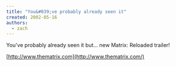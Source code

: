 ```yaml
---
title: "You&#039;ve probably already seen it"
created: 2002-05-16
authors: 
  - zach
---
```


You've probably already seen it but... new Matrix: Reloaded trailer!  
  
[http://www.thematrix.com](http://www.thematrix.com/)
